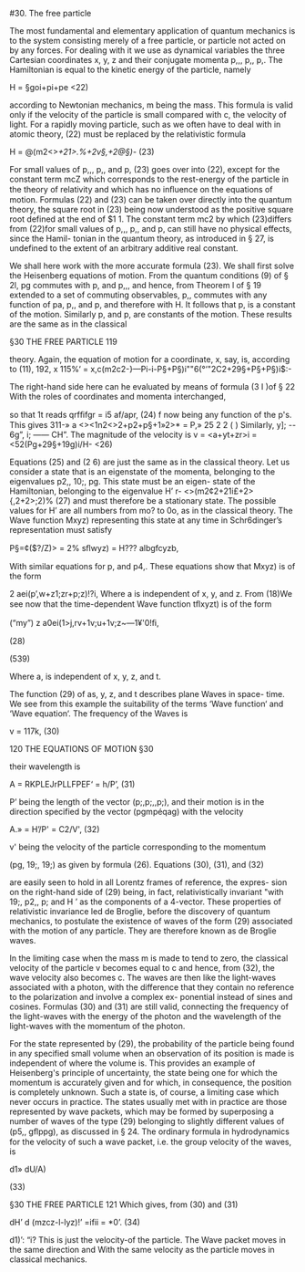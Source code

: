 #30. The free particle

The most fundamental and elementary application of quantum
mechanics is to the system consisting merely of a free particle, or
particle not acted on by any forces. For dealing with it we use as
dynamical variables the three Cartesian coordinates x, y, z and their
conjugate momenta p,,, p,, p,. The Hamiltonian is equal to the
kinetic energy of the particle, namely

H = §goi+pi+pe <22)

according to Newtonian mechanics, m being the mass. This formula
is valid only if the velocity of the particle is small compared with c,
the velocity of light. For a rapidly moving particle, such as we often
have to deal with in atomic theory, (22) must be replaced by the
relativistic formula

H = @(m2<>*+21>.%+2v§,+2@§)*- (23)

For small values of p,,, p,, and p, (23) goes over into (22), except for
the constant term mcZ which corresponds to the rest-energy of the
particle in the theory of relativity and which has no inﬂuence on the
equations of motion. Formulas (22) and (23) can be taken over
directly into the quantum theory, the square root in (23) being now
understood as the positive square root defined at the end of $1 1.
The constant term mc2 by which (23)differs from (22)for small values
of p,,, p,, and p, can still have no physical effects, since the Hamil-
tonian in the quantum theory, as introduced in § 27, is undefined to
the extent of an arbitrary additive real constant.

We shall here work with the more accurate formula (23). We shall
first solve the Heisenberg equations of motion. From the quantum
conditions (9) of § 2l, pg commutes with p, and p,,, and hence, from
Theorem l of § 19 extended to a set of commuting observables, p,,
commutes with any function of pa, p,, and p, and therefore with H.
It follows that p, is a constant of the motion. Similarly p, and p, are
constants of the motion. These results are the same as in the classical

§30 THE FREE PARTICLE 119

theory. Again, the equation of motion for a coordinate, x, say, is,
according to (11),
192, x 115%‘ = x,c(m2c2-}—Pi-i-P§+P§)i""6(°‘"2C2+29§+P§+P§)i$:-

The right-hand side here can he evaluated by means of formula
(3 I )of § 22 With the roles of coordinates and momenta interchanged,

   

   

so that 1t reads qrfﬁfgr = i5 af/apr, (24)
f now being any function of the p's. This gives
311-» a <><1n2<>2+p2+p§+1»2>* = 
P,» 25
2 2 ( )
Similarly, y]; -- 6g”, i; —— CH”.
The magnitude of the velocity is
v = <a+yt+zr>i = <52(Pg+29§+19g)i/H- <26)

Equations (25) and (2 6) are just the same as in the classical theory.
Let us consider a state that is an eigenstate of the momenta,
belonging to the eigenvalues p2,, 10;, pg. This state must be an eigen-
state of the Hamiltonian, belonging to the eigenvalue
H’ r- <>(m2¢2+21i£+2>{,2+2>;2)% (27)
and must therefore be a stationary state. The possible values for H’
are all numbers from mo? to 0o, as in the classical theory. The Wave
function Mxyz) representing this state at any time in Schr6dinger’s
representation must satisfy

P§=¢($?/Z)> = 2% sﬂwyz) = H??? albgfcyzb,

 

With similar equations for p, and p4,. These equations show that
Mxyz) is of the form

 2 aei(p’,w+z1;zr+p;z)!?i,
Where a is independent of x, y, and z. From (18)We see now that the
time-dependent Wave function tﬂxyzt) is of the form

(“my”) z a0ei(1>j,rv+1v;u+1v;z~—1¥'0!ﬁ,

(28)

(539)

Where a, is independent of x, y, z, and t.

The function (29) of as, y, z, and t describes plane Waves in space-
time. We see from this example the suitability of the terms ‘Wave
function‘ and ‘Wave equation‘. The frequency of the Waves is

v = 117k, (30)

120 THE EQUATIONS OF MOTION §30

their wavelength is

A = RKPLEJrPLLFPEF‘ = h/P’, (31)

P’ being the length of the vector (p;,p;,,p;), and their motion is in
the direction specified by the vector (pgmpéqag) with the velocity

A.» = H’/P' = C2/V', (32)

v' being the velocity of the particle corresponding to the momentum

(pg, 19;, 19;) as given by formula (26). Equations (30), (31), and (32)

are easily seen to hold in all Lorentz frames of reference, the expres-
sion on the right-hand side of (29) being, in fact, relativistically
invariant "with 19;, p2,, p; and H ’ as the components of a 4-vector.
These properties of relativistic invariance led de Broglie, before the
discovery of quantum mechanics, to postulate the existence of waves
of the form (29) associated with the motion of any particle. They
are therefore known as de Broglie waves.

In the limiting case when the mass m is made to tend to zero, the
classical velocity of the particle v becomes equal to c and hence, from
(32), the wave velocity also becomes c. The waves are then like the
light-waves associated with a photon, with the difference that they
contain no reference to the polarization and involve a complex ex-
ponential instead of sines and cosines. Formulas (30) and (31) are
still valid, connecting the frequency of the light-waves with the
energy of the photon and the wavelength of the light-waves with
the momentum of the photon.

For the state represented by (29), the probability of the particle
being found in any specified small volume when an observation of its
position is made is independent of where the volume is. This provides
an example of Heisenberg's principle of uncertainty, the state being
one for which the momentum is accurately given and for which, in
consequence, the position is completely unknown. Such a state is,
of course, a limiting case which never occurs in practice. The states
usually met with in practice are those represented by wave packets,
which may be formed by superposing a number of waves of the type
(29) belonging to slightly different values of (p5,, gﬂppg), as discussed
in § 24. The ordinary formula in hydrodynamics for the velocity of
such a wave packet, i.e. the group velocity of the waves, is

d1»
dU/A)

 

(33)

§30 THE FREE PARTICLE 121
Which gives, from (30) and (31)

dH’ d (mzcz-l-lyz)!’ =ifii = *0’. (34)

d1)’: “i?
This is just the velocity-of the particle. The Wave packet moves in
the same direction and With the same velocity as the particle moves
in classical mechanics.
